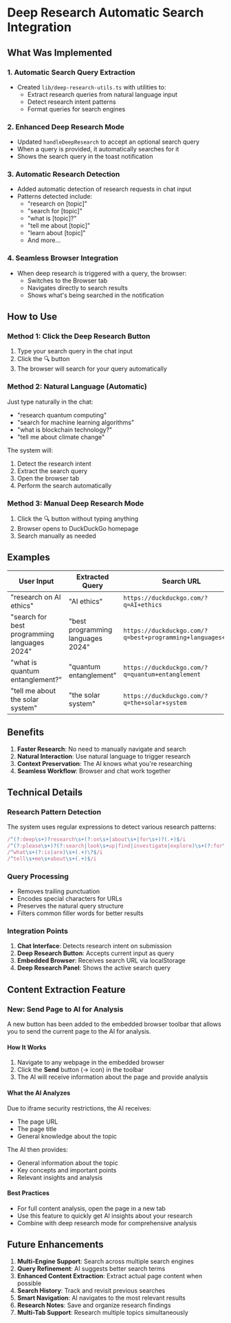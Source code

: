 # Deep Research Automatic Search Integration

## What Was Implemented

### 1. **Automatic Search Query Extraction**
- Created `lib/deep-research-utils.ts` with utilities to:
  - Extract research queries from natural language input
  - Detect research intent patterns
  - Format queries for search engines

### 2. **Enhanced Deep Research Mode**
- Updated `handleDeepResearch` to accept an optional search query
- When a query is provided, it automatically searches for it
- Shows the search query in the toast notification

### 3. **Automatic Research Detection**
- Added automatic detection of research requests in chat input
- Patterns detected include:
  - "research on [topic]"
  - "search for [topic]"
  - "what is [topic]?"
  - "tell me about [topic]"
  - "learn about [topic]"
  - And more...

### 4. **Seamless Browser Integration**
- When deep research is triggered with a query, the browser:
  - Switches to the Browser tab
  - Navigates directly to search results
  - Shows what's being searched in the notification

## How to Use

### Method 1: Click the Deep Research Button
1. Type your search query in the chat input
2. Click the 🔍 button
3. The browser will search for your query automatically

### Method 2: Natural Language (Automatic)
Just type naturally in the chat:
- "research quantum computing"
- "search for machine learning algorithms"
- "what is blockchain technology?"
- "tell me about climate change"

The system will:
1. Detect the research intent
2. Extract the search query
3. Open the browser tab
4. Perform the search automatically

### Method 3: Manual Deep Research Mode
1. Click the 🔍 button without typing anything
2. Browser opens to DuckDuckGo homepage
3. Search manually as needed

## Examples

| User Input | Extracted Query | Search URL |
|------------|----------------|------------|
| "research on AI ethics" | "AI ethics" | `https://duckduckgo.com/?q=AI+ethics` |
| "search for best programming languages 2024" | "best programming languages 2024" | `https://duckduckgo.com/?q=best+programming+languages+2024` |
| "what is quantum entanglement?" | "quantum entanglement" | `https://duckduckgo.com/?q=quantum+entanglement` |
| "tell me about the solar system" | "the solar system" | `https://duckduckgo.com/?q=the+solar+system` |

## Benefits

1. **Faster Research**: No need to manually navigate and search
2. **Natural Interaction**: Use natural language to trigger research
3. **Context Preservation**: The AI knows what you're researching
4. **Seamless Workflow**: Browser and chat work together

## Technical Details

### Research Pattern Detection
The system uses regular expressions to detect various research patterns:
```typescript
/^(?:deep\s+)?research\s+(?:on\s+|about\s+|for\s+)?(.+)$/i
/^(?:please\s+)?(?:search|look\s+up|find|investigate|explore)\s+(?:for\s+|about\s+)?(.+)$/i
/^what\s+(?:is|are)\s+(.+)\?$/i
/^tell\s+me\s+about\s+(.+)$/i
```

### Query Processing
- Removes trailing punctuation
- Encodes special characters for URLs
- Preserves the natural query structure
- Filters common filler words for better results

### Integration Points
1. **Chat Interface**: Detects research intent on submission
2. **Deep Research Button**: Accepts current input as query
3. **Embedded Browser**: Receives search URL via localStorage
4. **Deep Research Panel**: Shows the active search query

## Content Extraction Feature

### New: Send Page to AI for Analysis
A new button has been added to the embedded browser toolbar that allows you to send the current page to the AI for analysis.

#### How It Works
1. Navigate to any webpage in the embedded browser
2. Click the **Send** button (→ icon) in the toolbar
3. The AI will receive information about the page and provide analysis

#### What the AI Analyzes
Due to iframe security restrictions, the AI receives:
- The page URL
- The page title
- General knowledge about the topic

The AI then provides:
- General information about the topic
- Key concepts and important points
- Relevant insights and analysis

#### Best Practices
- For full content analysis, open the page in a new tab
- Use this feature to quickly get AI insights about your research
- Combine with deep research mode for comprehensive analysis

## Future Enhancements

1. **Multi-Engine Support**: Search across multiple search engines
2. **Query Refinement**: AI suggests better search terms
3. **Enhanced Content Extraction**: Extract actual page content when possible
4. **Search History**: Track and revisit previous searches
5. **Smart Navigation**: AI navigates to the most relevant results
6. **Research Notes**: Save and organize research findings
7. **Multi-Tab Support**: Research multiple topics simultaneously